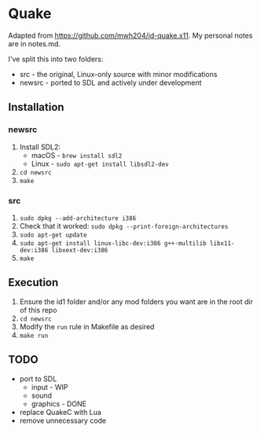 # Quake

Adapted from https://github.com/mwh204/id-quake.x11.  My personal notes are in notes.md.

I've split this into two folders:
* src - the original, Linux-only source with minor modifications
* newsrc - ported to SDL and actively under development

## Installation

### newsrc
1. Install SDL2:
	* macOS - `brew install sdl2`
	* Linux - `sudo apt-get install libsdl2-dev`
1. `cd newsrc`
1. `make`

### src
1. `sudo dpkg --add-architecture i386`
1. Check that it worked: `sudo dpkg --print-foreign-architectures`
1. `sudo apt-get update`
1. `sudo apt-get install linux-libc-dev:i386 g++-multilib libx11-dev:i386 libxext-dev:i386`
1. `make`

## Execution
1. Ensure the id1 folder and/or any mod folders you want are in the root dir of this repo
1. `cd newsrc`
1. Modify the `run` rule in Makefile as desired
1. `make run`

## TODO
* port to SDL
	* input - WIP
	* sound
	* graphics - DONE
* replace QuakeC with Lua
* remove unnecessary code
